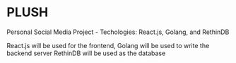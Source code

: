 # PLUSH
Personal Social Media Project - Techologies: React.js, Golang, and RethinDB

React.js will be used for the frontend,
Golang will be used to write the backend server
RethinDB will be used as the database
